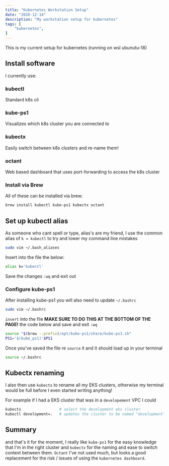 ```yaml
---
title: "Kubernetes Workstation Setup"
date: "2020-12-14"
description: "My workstation setup for kubernetes"
tags: [
    "kubernetes",
]
---
```


This is my current setup for kubernetes (running on wsl ubunutu-18)

## Install software

I currently use:

### kubectl

Standard k8s cli

### kube-ps1

Visualizes which k8s cluster you are connected to

### kubectx

Easily switch between k8s clusters and re-name them!

### octant

Web based dashboard that uses port-forwarding to access the k8s cluster

### Install via Brew

All of these can be installed via brew:

``` bash
brew install kubectl kube-ps1 kubectx octant

```
## Set up kubectl alias

As someone who cant spell or type, alias's are my friend, I use the common alias of `k = kubectl` to try and lower my command line mistakes

``` bash
sudo vim ~/.bash_aliases
```

Insert into the file the below:

``` bash
alias k='kubectl'
```

Save the changes `:wq` and exit out

### Configure kube-ps1

After installing kube-ps1 you will also need to update `~/.bashrc`

``` bash
sudo vim ~/.bashrc
```

`insert` into the file **MAKE SURE TO DO THIS AT THE BOTTOM OF THE PAGE!** the code below and save and exit `:wq`

``` bash
source "$(brew --prefix)/opt/kube-ps1/share/kube-ps1.sh"
PS1='$(kube_ps1)'$PS1
```

Once you've saved the file re `source` it and it should load up in your terminal

``` bash
source ~/.bashrc
```
## Kubectx renaming

I also then use `kubectx` to rename all my EKS clusters, otherwise my terminal would be full before I even started writing anything!

For example if I had a EKS cluster that was in a `developement` VPC I could

``` bash
kubectx                 # select the development eks cluster
kubectl development=.   # updates the cluster to be named "development"
```

## Summary

and that's it for the moment, I really like `kube-ps1` for the easy knowledge that I'm in the right cluster and `kubectx` for the naming and ease to switch context between them. `Octant` I've not used much, but looks a good replacement for the risk / issues of using the `kubernetes dashboard`.
